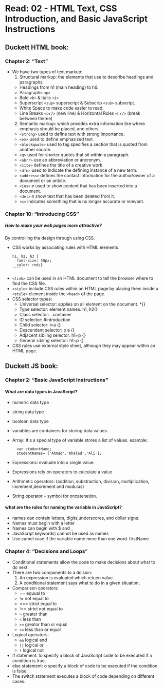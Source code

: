 # Read: 02 - HTML Text, CSS Introduction, and Basic JavaScript Instructions

## Duckett HTML book:

### Chapter 2: “Text” 

- We have two types of text markup:
  1. Structural markup: the elements that use to describe headings and paragraphs
    - Headings from h1 (main heading) to h6.
    - Paragraphs `<p>`
    - Bold `<b>` & Italic `<i>`
    - Superscript `<sup>` superscript & Subscrip `<sub>` subscript.
    - White Space to make code easier to read.
    - Line Breaks `<br/>` (new line) & Horizontal Rules `<hr/>` (break between theme)
  2. Semantic markup: which provides extra information like where emphasis should be placed, and others.
    - `<strong>` used to define text with strong importance.
    - `<em>` used to define emphasized text.
    - `<blockqoute>` used to tag specifies a section that is quoted from another source.
    - `<q>` used for shorter quotes that sit within a paragraph.
    - `<abrr>` use an abbreviation or ancronym.
    - `<cite>` defines the title of a creative work.
    - `<dfn>` used to indicate the defining instance of a new term.
    - `<address>` defines the contact information for the author/owner of a document or an article.
    - `<ins>` e used to show content that has been inserted into a document.
    - `<del>` n show text that has been deleted from it.
    - `<s>` indicates something that is no longer accurate or relevant.


### Chapter 10: “Introducing CSS”

##### How to make your web pages more attractive?
By controlling the design through using CSS.
- CSS works by associating rules with HTML elements
    `````
    h1, h2, h3 {
      font-size: 50px;
      color: red;}
    ````
- `<link>` can be used in an HTML document to tell the browser where to find the CSS file.
- `<style>` include CSS rules within an HTML page by placing them inside a `<style>` element inside the `<head>` of the page.
- CSS selector types:
  * Universal selector: applies on all element on the document. *{}
  * Type selector: element names. h1, h2{}
  * Class selector:. .container
  * ID selector: #introduction
  * Child selector: i>a {}
  * Descendant selector: p a {}
  * Adjacent sibling selector: h1+p {}
  * General sibling selector: h1~p {}
-  CSS rules use external style sheet, although they may appear within an HTML page.


## Duckett JS book:

### Chapter 2: “Basic JavaScript Instructions”

#### What are data types in JavaScript?
  - numeric data type
  - string data type
  - boolean data type

- variables are containers for storing data values.
- Array: It's a special type of variable stores a list of values. 
  example: 
    `````
      var studentName; 
      studentNames= ['Ahmad','Khaled','Ali']; 

    `````  
- Expressions: evaluate into a single value.
- Expressions rely on operators to calculate a value
- Arithmetic operators: (addition, substraction, division, multiplication, increment,decrement and modulus)
- String operator `+` symbol for oncatenation.

#### what are the rules for naming the variable in JavaScript?
- names can contain letters, digits,underscores, and dollar signs.
- Names must begin with a letter
- Names can begin with $ and _ 
- JavaScript keywords) cannot be used as names
- Use camel case if the variable name more than one word. firstName 

### Chapter 4: “Decisions and Loops”

- Conditional statements allow the code to make decisions about what to do next. 
- There are two components to a dcision:
    1. An expression is evaluated which retuen value.
    2. A conditional statement says what to do in a given situation.
- Comparison operators: 
  * == equual to
  * != not equal to
  * === strict equal to
  * !== strict not equal to
  * `>` greater than
  * `<` less than
  * `>=` greator than or equal
  * `<=` less than or equal
- Logical operators:
  * `&&` logical and
  * `||` logical or
  * `!` logical not  
- If statement: to specify a block of JavaScript code to be executed if a condition is true.
- else statement: o specify a block of code to be executed if the condition is false. 
- The switch statement executes a block of code depending on different cases.

